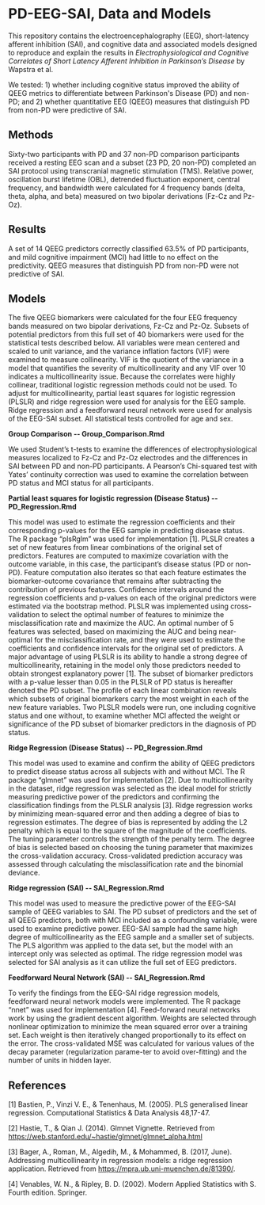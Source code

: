 # PD-EEG-SAI, Data and Models
This repository contains the electroencephalography (EEG), short-latency afferent inhibition (SAI), and cognitive data and associated models designed to reproduce and explain the results in *Electrophysiological and Cognitive Correlates of Short Latency Afferent Inhibition in Parkinson’s Disease* by Wapstra et al.

We tested: 1) whether including cognitive status improved the ability of QEEG metrics to differentiate between Parkinson's Disease (PD) and non-PD; and 2) whether quantitative EEG (QEEG) measures that distinguish PD from non-PD were predictive of SAI.

## Methods

Sixty-two participants with PD and 37 non-PD comparison participants received a resting EEG scan and a subset (23 PD, 20 non-PD) completed an SAI protocol using transcranial magnetic stimulation (TMS). Relative power, oscillation burst lifetime (OBL), detrended fluctuation exponent, central frequency, and bandwidth were calculated for 4 frequency bands (delta, theta, alpha, and beta) measured on two bipolar derivations (Fz-Cz and Pz-Oz). 

## Results

A set of 14 QEEG predictors correctly classified 63.5% of PD participants, and mild cognitive impairment (MCI) had little to no effect on the predictivity. QEEG measures that distinguish PD from non-PD were not predictive of SAI.

## Models

The five QEEG biomarkers were calculated for the four EEG frequency bands measured on two bipolar derivations, Fz-Cz and Pz-Oz.  Subsets of potential predictors from this full set of 40 biomarkers were used for the statistical tests described below. All variables were mean centered and scaled to unit variance, and the variance inflation factors (VIF) were examined to measure collinearity. VIF is the quotient of the variance in a model that quantifies the severity of multicollinearity and any VIF over 10 indicates a multicollinearity issue. Because the correlates were highly collinear, traditional logistic regression methods could not be used. To adjust for multicollinearity, partial least squares for logistic regression (PLSLR) and ridge regression were used for analysis for the EEG sample. Ridge regression and a feedforward neural network were used for analysis of the EEG-SAI subset. All statistical tests controlled for age and sex. 

**Group Comparison -- Group_Comparison.Rmd**

We used Student’s t-tests to examine the differences of electrophysiological measures localized to Fz-Cz and Pz-Oz electrodes and the differences in SAI between PD and non-PD participants.
A Pearson’s Chi-squared test with Yates’ continuity correction was used to examine the correlation between PD status and MCI status for all participants.

**Partial least squares for logistic regression (Disease Status) -- PD_Regression.Rmd**

This model was used to estimate the regression coefficients and their corresponding p-values for the EEG sample in predicting disease status. The R package “plsRglm” was used for implementation [1]. PLSLR creates a set of new features from linear combinations of the original set of predictors. Features are computed to maximize covariation with the outcome variable, in this case, the participant’s disease status (PD or non-PD). Feature computation also iterates so that each feature estimates the biomarker-outcome covariance that remains after subtracting the contribution of previous features. Confidence intervals around the regression coefficients and p-values on each of the original predictors were estimated via the bootstrap method. PLSLR was implemented using cross-validation to select the optimal number of features to minimize the misclassification rate and maximize the AUC. An optimal number of 5 features was selected, based on maximizing the AUC and being near-optimal for the misclassification rate, and they were used to estimate the coefficients and confidence intervals for the original set of predictors. A major advantage of using PLSLR is its ability to handle a strong degree of multicollinearity, retaining in the model only those predictors needed to obtain strongest explanatory power [1]. The subset of biomarker predictors with a p-value lesser than 0.05 in the PLSLR of PD status is hereafter denoted the PD subset. The profile of each linear combination reveals which subsets of original biomarkers carry the most weight in each of the new feature variables. Two PLSLR models were run, one including cognitive status and one without, to examine whether MCI affected the weight or significance of the PD subset of biomarker predictors in the diagnosis of PD status.

**Ridge Regression (Disease Status) -- PD_Regression.Rmd**

This model was used to examine and confirm the ability of QEEG predictors to predict disease status across all subjects with and without MCI. The R package “glmnet” was used for implementation [2]. Due to multicollinearity in the dataset, ridge regression was selected as the ideal model for strictly measuring predictive power of the predictors and confirming the classification findings from the PLSLR analysis [3]. Ridge regression works by minimizing mean-squared error and then adding a degree of bias to regression estimates. The degree of bias is represented by adding the L2 penalty which is equal to the square of the magnitude of the coefficients. The tuning parameter controls the strength of the penalty term. The degree of bias is selected based on choosing the tuning parameter that maximizes the cross-validation accuracy. Cross-validated prediction accuracy was assessed through calculating the misclassification rate and the binomial deviance.

**Ridge regression (SAI) -- SAI_Regression.Rmd**

This model was used to measure the predictive power of the EEG-SAI sample of QEEG variables to SAI. The PD subset of predictors and the set of all QEEG predictors, both with MCI included as a confounding variable, were used to examine predictive power. EEG-SAI sample had the same high degree of multicollinearity as the EEG sample and a smaller set of subjects. The PLS algorithm was applied to the data set, but the model with an intercept only was selected as optimal. The ridge regression model was selected for SAI analysis as it can utilize the full set of EEG predictors.

**Feedforward Neural Network (SAI) -- SAI_Regression.Rmd**

To verify the findings from the EEG-SAI ridge regression models, feedforward neural network models were implemented. The R package “nnet” was used for implementation [4]. Feed-forward neural networks work by using the gradient descent algorithm. Weights are selected through nonlinear optimization to minimize the mean squared error over a training set. Each weight is then iteratively changed proportionally to its effect on the error. The cross-validated MSE was calculated for various values of the decay parameter (regularization parame-ter to avoid over-fitting) and the number of units in hidden layer.

## References

[1]  Bastien, P., Vinzi V. E., & Tenenhaus, M. (2005). PLS generalised linear regression. Computational Statistics & Data Analysis 48,17-47.

[2]  Hastie, T., & Qian J. (2014). Glmnet Vignette. Retrieved from https://web.stanford.edu/~hastie/glmnet/glmnet_alpha.html

[3]  Bager, A., Roman, M., Algedih, M., & Mohammed, B. (2017, June). Addressing multicollinearity in regression models: a ridge regression application. Retrieved from https://mpra.ub.uni-muenchen.de/81390/.

[4]  Venables, W. N., & Ripley, B. D. (2002). Modern Applied Statistics with S. Fourth edition. Springer.

